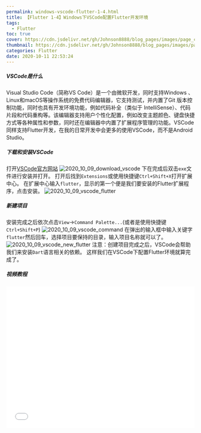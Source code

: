 ```yaml
---
permalink: windows-vscode-flutter-1-4.html
title: 【Flutter 1-4】Windows下VSCode配置Flutter开发环境
tags:
  - Flutter
toc: true
cover: https://cdn.jsdelivr.net/gh/Johnson8888/blog_pages/images/page_conver_flutter_blue.jpeg
thumbnail: https://cdn.jsdelivr.net/gh/Johnson8888/blog_pages/images/page_conver_flutter_blue.jpeg
categories: Flutter
date: 2020-10-11 22:53:24
---
```


##### **VSCode是什么**
Visual Studio Code（简称VS Code）是一个由微软开发，同时支持Windows 、 Linux和macOS等操作系统的免费代码编辑器，它支持测试，并内置了Git 版本控制功能，同时也具有开发环境功能，例如代码补全（类似于 IntelliSense）、代码片段和代码重构等。该编辑器支持用户个性化配置，例如改变主题颜色、键盘快捷方式等各种属性和参数，同时还在编辑器中内置了扩展程序管理的功能。VSCode同样支持Flutter开发，在我的日常开发中会更多的使用VSCode，而不是Android Studio。
<!--more-->
##### **下载和安装VSCode**
打开[VSCode官方网站](https://code.visualstudio.com/)
![2020_10_09_download_vscode](https://cdn.jsdelivr.net/gh/Johnson8888/blog_pages/images/2020_10_09_download_vscode.png)
下在完成后双击`exe`文件进行安装并打开。
打开后找到`Extensions`或使用快捷键`Ctrl+Shift+X`打开扩展中心。
在扩展中心输入`flutter`，显示的第一个便是我们要安装的Flutter扩展程序，点击安装。
![2020_10_09_vscode_flutter](https://cdn.jsdelivr.net/gh/Johnson8888/blog_pages/images/2020_10_09_vscode_flutter.png)

##### **新建项目**
安装完成之后依次点击`View`->`Command Palette...`(或者是使用快捷键`Ctrl+Shift+P`)
![2020_10_09_vscode_command](https://cdn.jsdelivr.net/gh/Johnson8888/blog_pages/images/2020_10_09_vscode_command.png)
在弹出的输入框中输入关键字`flutter`然后回车，选择项目要保持的目录，输入项目名称就可以了。
![2020_10_09_vscode_new_flutter](https://cdn.jsdelivr.net/gh/Johnson8888/blog_pages/images/2020_10_09_vscode_new_flutter.png)
注意：创建项目完成之后，VSCode会帮助我们来安装`Dart`语言相关的依赖。
这样我们在VSCode下配置Flutter环境就算完成了。



##### 视频教程
<div style="position: relative; width: 100%; height: 0; padding-bottom: 75%;">
    <iframe src="//player.bilibili.com/player.html?aid=287403050&bvid=BV1gf4y1B7yJ&cid=245689967&page=1" scrolling="no" border="0" frameborder="no" framespacing="0" allowfullscreen="true" style="position: absolute; width: 100%; height: 100%; left: 0; top: 0;">
    </iframe>
</div>